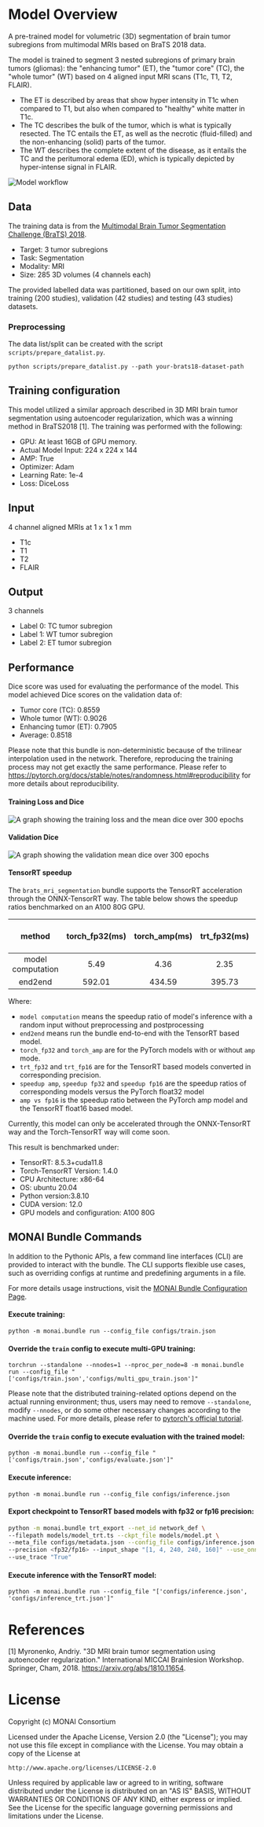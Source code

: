 # Model Overview
A pre-trained model for volumetric (3D) segmentation of brain tumor subregions from multimodal MRIs based on BraTS 2018 data.

The model is trained to segment 3 nested subregions of primary brain tumors (gliomas): the "enhancing tumor" (ET), the "tumor core" (TC), the "whole tumor" (WT) based on 4 aligned input MRI scans (T1c, T1, T2, FLAIR).
- The ET is described by areas that show hyper intensity in T1c when compared to T1, but also when compared to "healthy" white matter in T1c.
- The TC describes the bulk of the tumor, which is what is typically resected. The TC entails the ET, as well as the necrotic (fluid-filled) and the non-enhancing (solid) parts of the tumor.
-  The WT describes the complete extent of the disease, as it entails the TC and the peritumoral edema (ED), which is typically depicted by hyper-intense signal in FLAIR.

![Model workflow](https://developer.download.nvidia.com/assets/Clara/Images/clara_pt_brain_mri_segmentation_workflow.png)

## Data
The training data is from the [Multimodal Brain Tumor Segmentation Challenge (BraTS) 2018](https://www.med.upenn.edu/sbia/brats2018.html).

- Target: 3 tumor subregions
- Task: Segmentation
- Modality: MRI
- Size: 285 3D volumes (4 channels each)

The provided labelled data was partitioned, based on our own split, into training (200 studies), validation (42 studies) and testing (43 studies) datasets.

### Preprocessing
The data list/split can be created with the script `scripts/prepare_datalist.py`.

```
python scripts/prepare_datalist.py --path your-brats18-dataset-path
```

## Training configuration
This model utilized a similar approach described in 3D MRI brain tumor segmentation using autoencoder regularization, which was a winning method in BraTS2018 [1]. The training was performed with the following:

- GPU: At least 16GB of GPU memory.
- Actual Model Input: 224 x 224 x 144
- AMP: True
- Optimizer: Adam
- Learning Rate: 1e-4
- Loss: DiceLoss

## Input
4 channel aligned MRIs at 1 x 1 x 1 mm
- T1c
- T1
- T2
- FLAIR

## Output
3 channels
- Label 0: TC tumor subregion
- Label 1: WT tumor subregion
- Label 2: ET tumor subregion

## Performance
Dice score was used for evaluating the performance of the model. This model achieved Dice scores on the validation data of:
- Tumor core (TC): 0.8559
- Whole tumor (WT): 0.9026
- Enhancing tumor (ET): 0.7905
- Average: 0.8518

Please note that this bundle is non-deterministic because of the trilinear interpolation used in the network. Therefore, reproducing the training process may not get exactly the same performance.
Please refer to https://pytorch.org/docs/stable/notes/randomness.html#reproducibility for more details about reproducibility.

#### Training Loss and Dice
![A graph showing the training loss and the mean dice over 300 epochs](https://developer.download.nvidia.com/assets/Clara/Images/monai_brats_mri_segmentation_train.png)

#### Validation Dice
![A graph showing the validation mean dice over 300 epochs](https://developer.download.nvidia.com/assets/Clara/Images/monai_brats_mri_segmentation_val.png)

#### TensorRT speedup
The `brats_mri_segmentation` bundle supports the TensorRT acceleration through the ONNX-TensorRT way. The table below shows the speedup ratios benchmarked on an A100 80G GPU.

| method | torch_fp32(ms) | torch_amp(ms) | trt_fp32(ms) | trt_fp16(ms) | speedup amp | speedup fp32 | speedup fp16 | amp vs fp16|
| :---: | :---: | :---: | :---: | :---: | :---: | :---: | :---: | :---: |
| model computation | 5.49 | 4.36 | 2.35 | 2.09 | 1.26 | 2.34 | 2.63 | 2.09 |
| end2end | 592.01 | 434.59 | 395.73 | 394.93 | 1.36 | 1.50 | 1.50 | 1.10 |

Where:
- `model computation` means the speedup ratio of model's inference with a random input without preprocessing and postprocessing
- `end2end` means run the bundle end-to-end with the TensorRT based model.
- `torch_fp32` and `torch_amp` are for the PyTorch models with or without `amp` mode.
- `trt_fp32` and `trt_fp16` are for the TensorRT based models converted in corresponding precision.
- `speedup amp`, `speedup fp32` and `speedup fp16` are the speedup ratios of corresponding models versus the PyTorch float32 model
- `amp vs fp16` is the speedup ratio between the PyTorch amp model and the TensorRT float16 based model.

Currently, this model can only be accelerated through the ONNX-TensorRT way and the Torch-TensorRT way will come soon.

This result is benchmarked under:
 - TensorRT: 8.5.3+cuda11.8
 - Torch-TensorRT Version: 1.4.0
 - CPU Architecture: x86-64
 - OS: ubuntu 20.04
 - Python version:3.8.10
 - CUDA version: 12.0
 - GPU models and configuration: A100 80G

## MONAI Bundle Commands
In addition to the Pythonic APIs, a few command line interfaces (CLI) are provided to interact with the bundle. The CLI supports flexible use cases, such as overriding configs at runtime and predefining arguments in a file.

For more details usage instructions, visit the [MONAI Bundle Configuration Page](https://docs.monai.io/en/latest/config_syntax.html).

#### Execute training:

```
python -m monai.bundle run --config_file configs/train.json
```

#### Override the `train` config to execute multi-GPU training:

```
torchrun --standalone --nnodes=1 --nproc_per_node=8 -m monai.bundle run --config_file "['configs/train.json','configs/multi_gpu_train.json']"
```

Please note that the distributed training-related options depend on the actual running environment; thus, users may need to remove `--standalone`, modify `--nnodes`, or do some other necessary changes according to the machine used. For more details, please refer to [pytorch's official tutorial](https://pytorch.org/tutorials/intermediate/ddp_tutorial.html).

#### Override the `train` config to execute evaluation with the trained model:

```
python -m monai.bundle run --config_file "['configs/train.json','configs/evaluate.json']"
```

#### Execute inference:

```
python -m monai.bundle run --config_file configs/inference.json
```

#### Export checkpoint to TensorRT based models with fp32 or fp16 precision:

```bash
python -m monai.bundle trt_export --net_id network_def \
--filepath models/model_trt.ts --ckpt_file models/model.pt \
--meta_file configs/metadata.json --config_file configs/inference.json \
--precision <fp32/fp16> --input_shape "[1, 4, 240, 240, 160]" --use_onnx "True" \
--use_trace "True"
```

#### Execute inference with the TensorRT model:

```
python -m monai.bundle run --config_file "['configs/inference.json', 'configs/inference_trt.json']"
```

# References
[1] Myronenko, Andriy. "3D MRI brain tumor segmentation using autoencoder regularization." International MICCAI Brainlesion Workshop. Springer, Cham, 2018. https://arxiv.org/abs/1810.11654.

# License
Copyright (c) MONAI Consortium

Licensed under the Apache License, Version 2.0 (the "License");
you may not use this file except in compliance with the License.
You may obtain a copy of the License at

    http://www.apache.org/licenses/LICENSE-2.0

Unless required by applicable law or agreed to in writing, software
distributed under the License is distributed on an "AS IS" BASIS,
WITHOUT WARRANTIES OR CONDITIONS OF ANY KIND, either express or implied.
See the License for the specific language governing permissions and
limitations under the License.
